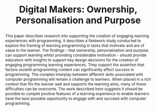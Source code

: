 ---
title: "Digital Makers: Ownership, Personalisation and Purpose"
authors: [Chris Martin, Janet Hughes]
abstract: "This paper describes research into supporting the creation of engaging learning experiences with programming. It describes a fieldwork study conducted to explore the framing of learning programming in tasks that motivate and are of value to the learner. The findings – that ownership, personalisation and purpose can support learning whilst providing considerable motivation - should provide educators with insights to support key design decisions for the creation of engaging programming learning experiences. They support the assertion that factors outwith programming content can significantly affect success in programming. The complex interplay between different skills associated with computer programming will remain a challenge to learners. When placed in a rich context that fits the learner well and supports the learning aims, many of these difficulties can be overcome. The work described here suggests it should be possible to compile positive features of a learning experience to enable learners have the best possible opportunity to engage with and succeed with computer programming."
publishedAt: "ppig-2017"
year: 2017
url_pdf: "files/2017-PPIG-28th-martin.pdf"
---